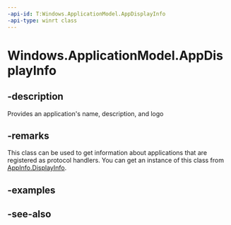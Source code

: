 ```yaml
---
-api-id: T:Windows.ApplicationModel.AppDisplayInfo
-api-type: winrt class
---
```


<!-- Class syntax.
public class AppDisplayInfo : Windows.ApplicationModel.IAppDisplayInfo
-->

# Windows.ApplicationModel.AppDisplayInfo

## -description
Provides an application's name, description, and logo

## -remarks
This class can be used to get information about applications that are registered as protocol handlers. You can get an instance of this class from [AppInfo.DisplayInfo](appinfo_displayinfo.md).

## -examples

## -see-also
